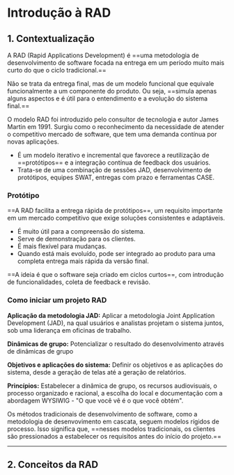 # **Introdução à RAD**

## 1. Contextualização

A RAD (Rapid Applications Development) é ==uma metodologia de desenvolvimento de software focada na entrega em um período muito mais curto do que o ciclo tradicional.==

Não se trata da entrega final, mas de um modelo funcional que equivale funcionalmente a um componente do produto. Ou seja, ==simula apenas alguns aspectos e é útil para o entendimento e a evolução do sistema final.==

O modelo RAD foi introduzido pelo consultor de tecnologia e autor James Martin em 1991. Surgiu como o reconhecimento da necessidade de atender o competitivo mercado de software, que tem uma demanda contínua por novas aplicações.

- É um modelo iterativo e incremental que favorece a reutilização de ==protótipos== e a integração contínua de feedback dos usuários.
- Trata-se de uma combinação de sessões JAD, desenvolvimento de protótipos, equipes SWAT, entregas com prazo e ferramentas CASE.

### Protótipo

==A RAD facilita a entrega rápida de protótipos==, um requisito importante em um mercado competitivo que exige soluções consistentes e adaptáveis.

- É muito útil para a compreensão do sistema.
- Serve de demonstração para os clientes.
- É mais flexível para mudanças.
- Quando está mais evoluído, pode ser integrado ao produto para uma completa entrega mais rápida da versão final.

==A ideia é que o software seja criado em ciclos curtos==, com introdução de funcionalidades, coleta de feedback e revisão.

### Como iniciar um projeto RAD

**Aplicação da metodologia JAD:** Aplicar a metodologia Joint Application Development (JAD), na qual usuários e analistas projetam o sistema juntos, sob uma liderança em oficinas de trabalho.

**Dinâmicas de grupo:** Potencializar o resultado do desenvolvimento através de dinâmicas de grupo

**Objetivos e aplicações do sistema:** Definir os objetivos e as aplicações do sistema, desde a geração de telas até a geração de relatórios.

**Princípios:** Estabelecer a dinâmica de grupo, os recursos audiovisuais, o processo organizado e racional, a escolha do local e documentação com a abordagem WYSIWIG - "O que você vê é o que você obtém".

Os métodos tradicionais de desenvolvimento de software, como a metodologia de desenvovimento em cascata, seguem modelos rígidos de processo. Isso significa que, ==nesses modelos tradicionais, os clientes são pressionados a estabelecer os requisitos antes do início do projeto.==

---
## 2. Conceitos da RAD

